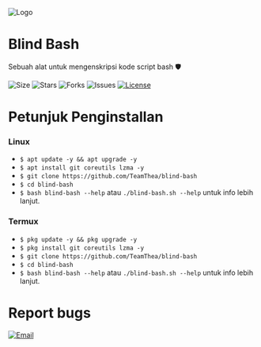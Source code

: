 ![Logo](https://raw.githubusercontent.com/TeamThea/blind-bash/master/images/logo.png)

# Blind Bash
Sebuah alat untuk mengenskripsi kode script bash 🛡️

![Size](https://img.shields.io/github/languages/code-size/TeamThea/blind-bash?label=Blind%20Bash&style=flat-square&logo=github)
![Stars](https://img.shields.io/github/stars/TeamThea/blind-bash?label=Star&style=flat-square&color=red)
![Forks](https://img.shields.io/github/forks/TeamThea/blind-bash?label=Fork&style=flat-square&color=orange)
![Issues](https://img.shields.io/github/issues/TeamThea/blind-bash?label=Issue&style=flat-square&color=blueviolet)
[![License](https://img.shields.io/github/license/TeamThea/blind-bash?label=License&logo=gnu&style=flat-square)](https://www.gnu.org/licenses/agpl-3.0.html)

# Petunjuk Penginstallan
### Linux
* `$ apt update -y && apt upgrade -y`
* `$ apt install git coreutils lzma -y`
* `$ git clone https://github.com/TeamThea/blind-bash`
* `$ cd blind-bash`
* `$ bash blind-bash --help` atau `./blind-bash.sh --help` untuk info lebih lanjut.

### Termux
* `$ pkg update -y && pkg upgrade -y`
* `$ pkg install git coreutils lzma -y`
* `$ git clone https://github.com/TeamThea/blind-bash`
* `$ cd blind-bash`
* `$ bash blind-bash --help` atau `./blind-bash.sh --help` untuk info lebih lanjut.

# Report bugs
[![Email](https://img.shields.io/badge/Yahoo%20Mail-grey?style=plastic&color=202a33&logo=yahoo&logoColor=blueviolet)](mailto:team.thea@yahoo.com)

